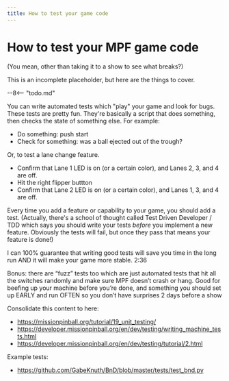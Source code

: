 ```yaml
---
title: How to test your game code
---
```



# How to test your MPF game code

(You mean, other than taking it to a show to see what breaks?)

This is an incomplete placeholder, but here are the things to cover.

--8<-- "todo.md"

You can write automated tests which "play" your game and look for bugs. These tests are pretty fun. They're basically a script that does something, then checks the state of something else. For example:

* Do something: push start
* Check for something: was a ball ejected out of the trough?

Or, to test a lane change feature.

* Confirm that Lane 1 LED is on (or a certain color), and Lanes 2, 3, and 4 are off.
* Hit the right flipper buttton
* Confirm that Lane 2 LED is on (or a certain color), and Lanes 1, 3, and 4 are off.

Every time you add a feature or capability to your game, you should add a test. (Actually, there's a school of thought called
Test Driven Developer / TDD which says you should write your tests *before* you implement a new feature. Obviously the tests will fail, but once they pass that means your feature is done!)

I can 100% guarantee that writing good tests will save you time in the long run AND it will make your game more stable.
2:36

Bonus: there are “fuzz” tests too which are just automated tests that hit all the switches randomly and make sure MPF doesn’t crash or hang. Good for beefing up your machine before you’re done, and something you should set up EARLY and run OFTEN so you don’t have surprises 2 days before a show

Consolidate this content to here:

* https://missionpinball.org/tutorial/19_unit_testing/
* https://developer.missionpinball.org/en/dev/testing/writing_machine_tests.html
* https://developer.missionpinball.org/en/dev/testing/tutorial/2.html

Example tests:

* https://github.com/GabeKnuth/BnD/blob/master/tests/test_bnd.py